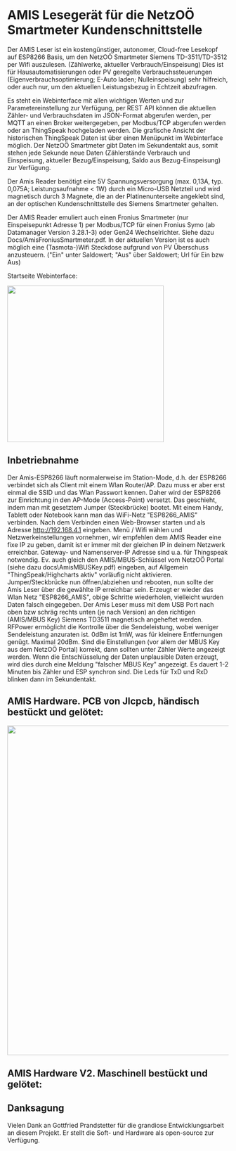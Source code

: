 # AMIS Lesegerät für die NetzOÖ Smartmeter Kundenschnittstelle

Der AMIS Leser ist ein kostengünstiger, autonomer, Cloud-free Lesekopf auf ESP8266 Basis, um den NetzOÖ Smartmeter Siemens TD-3511/TD-3512 per Wifi auszulesen. (Zählwerke, aktueller Verbrauch/Einspeisung)
Dies ist für Hausautomatisierungen oder PV geregelte Verbrauchssteuerungen (Eigenverbrauchsoptimierung; E-Auto laden; Nulleinspeisung) sehr hilfreich, oder auch nur, um den aktuellen Leistungsbezug in Echtzeit abzufragen.

Es steht ein Webinterface mit allen wichtigen Werten und zur Parametereinstellung zur Verfügung, per REST API können die aktuellen Zähler- und Verbrauchsdaten im JSON-Format abgerufen werden, per MQTT an einen Broker weitergegeben, per Modbus/TCP abgerufen werden oder an ThingSpeak hochgeladen werden. Die grafische Ansicht der historischen ThingSpeak Daten ist über einen Menüpunkt im Webinterface möglich.
Der NetzOÖ Smartmeter gibt Daten im Sekundentakt aus, somit stehen jede Sekunde neue Daten (Zählerstände Verbrauch und Einspeisung, aktueller Bezug/Einspeisung, Saldo aus Bezug-Einspeisung) zur Verfügung.

Der Amis Reader benötigt eine 5V Spannungsversorgung (max. 0,13A, typ. 0,075A; Leistungsaufnahme < 1W) durch ein Micro-USB Netzteil und wird magnetisch durch 3 Magnete, die an der Platinenunterseite  angeklebt sind, an der optischen Kundenschnittstelle des Siemens Smartmeter gehalten.

Der AMIS Reader emuliert auch einen Fronius Smartmeter (nur Einspeisepunkt Adresse 1) per Modbus/TCP für einen Fronius Symo (ab Datamanager Version 3.28.1-3) oder Gen24 Wechselrichter. Siehe dazu Docs/AmisFroniusSmartmeter.pdf.
In der aktuellen Version ist es auch möglich eine (Tasmota-)Wifi Steckdose aufgrund von PV Überschuss anzusteuern. ("Ein" unter Saldowert; "Aus" über Saldowert; Url für Ein bzw Aus)

Startseite Webinterface:

<img src='hardware/webinterface.png' width='356'>

## Inbetriebnahme
Der Amis-ESP8266 läuft normalerweise im Station-Mode, d.h. der ESP8266 verbindet sich als Client mit einem Wlan Router/AP. Dazu muss er aber erst einmal die SSID und das Wlan Passwort kennen. Daher wird der ESP8266 zur Einrichtung in den AP-Mode (Access-Point) versetzt. Das geschieht, indem man mit gesetztem Jumper (Steckbrücke) bootet. 
Mit einem Handy, Tablett oder Notebook kann man das WiFi-Netz "ESP8266_AMIS" verbinden. Nach dem Verbinden einen Web-Browser starten und als Adresse http://192.168.4.1 eingeben. Menü / Wifi wählen und Netzwerkeinstellungen vornehmen, wir empfehlen dem AMIS Reader eine fixe IP zu geben, damit ist er immer mit der gleichen IP in deinem Netzwerk erreichbar. Gateway- und Namenserver-IP Adresse sind u.a. für Thingspeak notwendig.
Ev. auch gleich den AMIS/MBUS-Schlüssel vom NetzOÖ Portal (siehe dazu docs\AmisMBUSKey.pdf) eingeben, auf Allgemein "ThingSpeak/Highcharts aktiv" vorläufig nicht aktivieren. Jumper/Steckbrücke nun öffnen/abziehen und rebooten, nun sollte der Amis Leser über die gewählte IP erreichbar sein. Erzeugt er wieder das Wlan Netz "ESP8266_AMIS", obige Schritte wiederholen, vielleicht wurden Daten falsch eingegeben.
Der Amis Leser muss mit dem USB Port nach oben bzw schräg rechts unten (je nach Version) an den richtigen (AMIS/MBUS Key) Siemens TD3511 magnetisch angeheftet werden. 
RFPower ermöglicht die Kontrolle über die Sendeleistung, wobei weniger Sendeleistung anzuraten ist. 0dBm ist 1mW, was für kleinere Entfernungen genügt. Maximal 20dBm.
Sind die Einstellungen (vor allem der MBUS Key aus dem NetzOÖ Portal) korrekt, dann sollten unter Zähler Werte angezeigt werden. Wenn die Entschlüsselung der Daten unplausible Daten erzeugt, wird dies durch eine Meldung "falscher MBUS Key" angezeigt. Es dauert 1-2 Minuten bis Zähler und ESP synchron sind. Die Leds für TxD und RxD blinken dann im Sekundentakt.

## AMIS Hardware. PCB von Jlcpcb, händisch bestückt und gelötet:
<img src='hardware/amishardware.png' width='750'>

## AMIS Hardware V2. Maschinell bestückt und gelötet:


## Danksagung
Vielen Dank an Gottfried Prandstetter für die grandiose Entwicklungsarbeit an diesem Projekt. Er stellt die Soft- und Hardware als open-source zur Verfügung.
